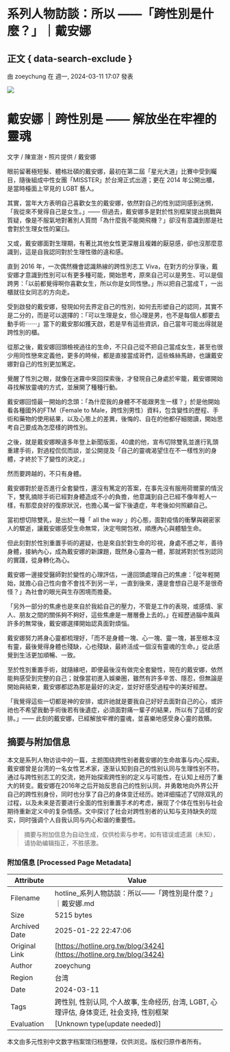 # 系列人物訪談：所以 ——「跨性別是什麼？」｜戴安娜

## 正文 { data-search-exclude }


由 zoeychung 在 週一, 2024-03-11 17:07 發表

![](https://hotline.org.tw/sites/hotline.org.tw/files/styles/width1140/public/field_insert_blog/72390C4F-29F9-4193-9D96-7D588BECE855.jpg?itok=7jVBd4xy)

# 戴安娜｜跨性別是 —— 解放坐在牢裡的靈魂

文字 / 陳宣澍・照片提供 / 戴安娜

眼前留著極短髮、體格壯碩的戴安娜，最初在第二屆「星光大道」比賽中受到矚目，隨後組成中性女團「MISSTER」於台灣正式出道；更在 2014 年公開出櫃，是當時檯面上罕見的 LGBT 藝人。

其實，當年大方表明自己喜歡女生的戴安娜，依然對自己的性別認同感到迷惘，「我從來不覺得自己是女生。」—— 但過去，戴安娜多是對於性別框架提出挑戰與質疑，像是不服氣地對著別人質問「為什麼我不能開飛機？」卻沒有意識到那是社會對於生理女性的窠臼。

又或，戴安娜面對生理期，有著比其他女性更深層且複雜的厭惡感，卻也沒那麼意識到，這是自我認同對於生理性徵的違和感。

直到 2016 年，一次偶然機會認識熱線的跨性別志工 Viva，在對方的分享後，戴安娜才意識到性別可以有更多種可能，開始思考，原來自己可以是男生、可以是個跨男：「以前都覺得啊你喜歡女生，所以你是女同性戀。」所以把自己當成Ｔ，一出櫃就往女同志的方向走。

受到啟發的戴安娜，發現如何去界定自己的性別，如何去形塑自己的認同，其實不是二分的，而是可以選擇的：「可以生理是女，但心理是男，也不是每個人都要去動手術⋯⋯」當下的戴安那如獲天啟，若是早有這些資訊，自己當年可能出得就是跨性別的櫃。

從那之後，戴安娜回頭檢視過往的生命，不只自己從不把自己當成女生，甚至也很少用同性戀來定義他，更多的時候，都是直接當成哥們，這些蛛絲馬跡，也讓戴安娜對自己的性別更加篤定。

覺醒了性別之眼，就像在迷霧中來回探索後，才發現自己身處於牢籠，戴安娜開始尋找解放靈魂的方式，並展開了種種行動。

戴安娜回憶最一開始的念頭：「為什麼我的身體不不能跟男生一樣？」於是他開始看各種國外的FTM（Female to Male，跨性別男性）資料，包含變性的歷程、手術和藥物的使用結果，以及心態上的差異，後悔的、自在的他都仔細閱讀，開始思考自己要成為怎麼樣的跨性別。

之後，就是戴安娜睽違多年登上新聞版面，40歲的他，宣布切除雙乳並進行乳頭重建手術，對過程侃侃而談，並公開提及「自己的靈魂渴望住在不一樣性別的身體，才終於下了變性的決定。」

然而要跨越的，不只有身體。

戴安娜對於是否進行全套變性，還沒有篤定的答案，在事先沒有服用荷爾蒙的情況下，雙乳摘除手術已經對身體造成不小的負擔，他意識到自己已經不像年輕人一樣，有那麼良好的復原狀況，也擔心萬一留下後遺症，年老後如何照顧自己。

當初想切除雙乳，是出於一種「 all the way 」的心態，面對疫情的衝擊與親密家人的驟逝，讓戴安娜感受生命無常，決定甩開包袱，順應內心與體驗生命。

但此刻對於性別重置手術的遲疑，也是來自於對生命的珍視，身處不惑之年，善待身體，接納內心，成為戴安娜的新課題，既然身心靈為一體，那就將對於性別認同的實踐，從身轉化為心。

戴安娜一邊接受醫師對於變性的心理評估，一邊回頭處理自己的焦慮：「從年輕開始，就擔心自己性向會不會找不到另一半，一直到後來，還是會想自己是不是很奇怪？」為社會的眼光與生存困境而擔憂。

「另外一部分的焦慮也是來自於我給自己的壓力，不管是工作的表現，或感情、家人、朋友之間的關係夠不夠好，這些焦慮是一層層疊上去的。」在經歷過腦中風與許多的無常後，戴安娜選擇開始認真面對煩惱。

戴安娜努力將身心靈都梳理好，「而不是身體一塊、心一塊、靈一塊，甚至根本沒有靈，最後覺得身體也殘缺，心也殘缺，最終活成一個沒有靈魂的生命。」從此感覺到生活更加順暢、一致。

至於性別重置手術，就隨緣吧，即便最後沒有做完全套變性，現在的戴安娜，依然能夠感受到完整的自己；就像當初進入娛樂圈，雖然有許多辛苦、隱忍，但無論是開始與結束，戴安娜都認為那是最好的決定，並好好感受過程中的美好經歷。

「我覺得這些一切都是神的安排，或許祂就是要我自己好好去面對自己的心，或許祂也不希望我動手術後若有後遺症，必須面對痛一輩子的結果，所以有了這樣的安排。」—— 此刻的戴安娜，已經解放牢裡的靈魂，並喜樂地感受身心靈的救贖。
<!-- tcd_original_link https://hotline.org.tw/blog/3424 -->


## 摘要与附加信息

<!-- tcd_abstract -->
本文是系列人物访谈中的一篇，主题围绕跨性别者戴安娜的生命故事与内心探索。戴安娜曾是台湾的一名女性艺术家，逐渐认知到自己的性别认同与生理性别不符。通过与跨性别志工的交流，她开始探索跨性别的定义与可能性，在认知上经历了重大的转变。戴安娜在2016年之后开始反思自己的性别认同，并勇敢地向外界公开自己的跨性别身份，同时也分享了自己的身体变迁经历。她详细描述了切除双乳的过程，以及未来是否要进行全面的性别重置手术的考虑，展现了个体在性别与社会期待重新定义中的复杂情感。文中探讨了社会对跨性别者的认知与支持缺失的现实，同时强调个人自我认同与内心和谐的重要性。
<!-- tcd_abstract_end -->

> 摘要与附加信息为自动生成，仅供检索与参考。如有错误或遗漏（未知），请协助编辑指正，不胜感激。

### 附加信息 [Processed Page Metadata]

| Attribute       | Value                                  |
|-----------------|----------------------------------------|
| Filename        | hotline_系列人物訪談：所以——「跨性別是什麼？」｜戴安娜.md                             |
| Size            | 5215 bytes                           |
| Archived Date   | 2025-01-22 22:47:06                             |
| Original Link   | [https://hotline.org.tw/blog/3424](https://hotline.org.tw/blog/3424)                       |
| Author          | zoeychung                               |
| Region          | 台湾                               |
| Date            | 2024-03-11                                 |
| Tags            | 跨性别, 性别认同, 个人故事, 生命经历, 台湾, LGBT, 心理评估, 身体变迁, 社会支持, 性别框架                                 |
| Evaluation            | [Unknown type(update needed)]                                 |
<!-- tcd_table_end -->

本文由多元性别中文数字档案馆归档整理，仅供浏览。版权归原作者所有。
